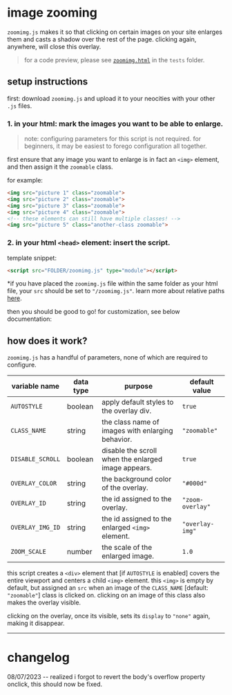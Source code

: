 # image zooming

`zoomimg.js` makes it so that clicking on certain images on your site enlarges them and casts a shadow over the rest of the page. clicking again, anywhere, will close this overlay.

> for a code preview, please see [`zoomimg.html`](../../tests/zoomimg.html) in the `tests` folder.


## setup instructions

first: download `zoomimg.js` and upload it to your neocities with your other `.js` files.

### 1. in your html: mark the images you want to be able to enlarge.

> note: configuring parameters for this script is not required. for beginners, it may be easiest to forego configuration all together.

first ensure that any image you want to enlarge is in fact an `<img>` element, and then assign it the `zoomable` class.

for example:
```html
<img src="picture 1" class="zoomable">
<img src="picture 2" class="zoomable">
<img src="picture 3" class="zoomable">
<img src="picture 4" class="zoomable">
<!-- these elements can still have multiple classes! -->
<img src="picture 5" class="another-class zoomable">
```

### 2. in your html `<head>` element: insert the script.

template snippet:
```html
<script src="FOLDER/zoomimg.js" type="module"></script>
```
*if you have placed the `zoomimg.js` file within the same folder as your html file, your `src` should be set to `"/zoomimg.js"`. learn more about relative paths [here](https://www.w3schools.com/Html/html_filepaths.asp).

then you should be good to go! for customization, see below documentation:


## how does it work?

`zoomimg.js` has a handful of parameters, none of which are required to configure.

| variable name         | data type | purpose                                              | default value      |
|-----------------------|-----------|------------------------------------------------------|--------------------|
| `AUTOSTYLE`           | boolean   | apply default styles to the overlay div.             | `true`             |
| `CLASS_NAME`          | string    | the class name of images with  enlarging behavior.   | `"zoomable"`       |
| `DISABLE_SCROLL`      | boolean   | disable the scroll when the enlarged image appears.  | `true`             |
| `OVERLAY_COLOR`       | string    | the background color of the overlay.                 | `"#000d"`          |
| `OVERLAY_ID`          | string    | the id assigned to the overlay.                      | `"zoom-overlay"`   |
| `OVERLAY_IMG_ID`      | string    | the id assigned to the enlarged `<img>` element.     | `"overlay-img"`    |
| `ZOOM_SCALE`          | number    | the scale of the enlarged image.                     | `1.0`              |

this script creates a `<div>` element that [if `AUTOSTYLE` is enabled] covers the entire viewport and centers a child `<img>` element. this `<img>` is empty by default, but assigned an `src` when an image of the `CLASS_NAME` [default: `"zoomable"`] class is clicked on. clicking on an image of this class also makes the overlay visible.

clicking on the overlay, once its visible, sets its `display` to `"none"` again, making it disappear. 


---
# changelog

08/07/2023 -- realized i forgot to revert the body's overflow property onclick, this should now be fixed.
